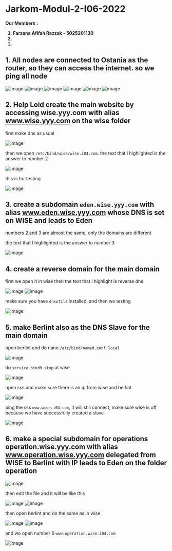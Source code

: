 # Jarkom-Modul-2-I06-2022
<strong> Our Members :
1. Farzana Afifah Razzak - 5025201130
2. 
3. </strong>

## 1. All nodes are connected to Ostania as the router, so they can access the internet. so we ping all node
![image](https://user-images.githubusercontent.com/81352414/198834631-a66567ca-218b-43c9-b2c6-267e94d9dc18.png)
![image](https://user-images.githubusercontent.com/81352414/198834652-23b6ae63-1de1-4455-a85d-525cc5180431.png)
![image](https://user-images.githubusercontent.com/81352414/198834696-a20fac31-c0c6-40c1-9f68-50a62f2bc231.png)
![image](https://user-images.githubusercontent.com/81352414/198834707-2dff4e23-5fd7-4649-9706-2befc60722ec.png)
![image](https://user-images.githubusercontent.com/81352414/198834730-89623cfe-8357-4d51-8354-ae6c60e54949.png)
![image](https://user-images.githubusercontent.com/81352414/198834749-74ce500f-2411-4d84-bcc5-b7271dd0f90a.png)

## 2. Help Loid create the main website by accessing wise.yyy.com with alias www.wise.yyy.com on the wise folder

first make dns as usual

![image](https://user-images.githubusercontent.com/81352414/198834940-76ffa5db-0a04-4bd2-9f4b-8d83f687a5e0.png)

then we open `/etc/bind/wise/wise.i04.com`. the text that I highlighted is the answer to number 2

![image](https://user-images.githubusercontent.com/81352414/198835005-1ef53d81-59cf-4357-b30d-dc58db751a7f.png)

this is for testing

![image](https://user-images.githubusercontent.com/81352414/198835116-1c644b99-7988-44a5-a320-e648c9c70cf1.png)

## 3. create a subdomain `eden.wise.yyy.com` with alias www.eden.wise.yyy.com whose DNS is set on WISE and leads to Eden

numbers 2 and 3 are almost the same, only the domains are different

the text that I highlighted is the answer to number 3

![image](https://user-images.githubusercontent.com/81352414/198835235-a7c36d73-c348-48ba-b889-ed2c0136495a.png)

## 4. create a reverse domain for the main domain

first we open it in wise then the text that I highlight is reverse dns

![image](https://user-images.githubusercontent.com/81352414/198835387-9a91b8cd-df7d-4574-8093-86685ed82c98.png)
![image](https://user-images.githubusercontent.com/81352414/198835512-0cef1c29-8f31-4cb8-9915-250d21fc8240.png)

make sure you have `dnsutils` installed, and then we testing 

![image](https://user-images.githubusercontent.com/81352414/198835581-664fe57b-59d6-49a5-a64c-47c0ace9faa1.png)

## 5. make Berlint also as the DNS Slave for the main domain

open berlint and do nano `/etc/bind/named.conf.local`

![image](https://user-images.githubusercontent.com/81352414/198835851-c155c8b4-2320-4364-95a1-13a1e6a9f0f1.png)

do `service bind9 stop` at wise

![image](https://user-images.githubusercontent.com/81352414/198836008-015c7fc7-2413-464e-8127-1152592f5721.png)

open sss and make sure there is an ip from wise and berlint

![image](https://user-images.githubusercontent.com/81352414/198836072-f989b500-8c71-4922-a9f5-ba101bbebea1.png)

ping the sss `www.wise.i04.com`, it will still connect, make sure wise is off because we have successfully created a slave

![image](https://user-images.githubusercontent.com/81352414/198836193-649452f3-e59d-4154-ab94-192168e7acd0.png)

## 6. make a special subdomain for operations operation.wise.yyy.com with alias www.operation.wise.yyy.com delegated from WISE to Berlint with IP leads to Eden on the folder operation

![image](https://user-images.githubusercontent.com/81352414/198837455-d3e74316-c970-4cf1-bece-d487a7259ef3.png)

then edit the file and it will be like this

![image](https://user-images.githubusercontent.com/81352414/198837510-e5d8b0a4-a360-4d7c-99c5-9930cb432ed5.png)
![image](https://user-images.githubusercontent.com/81352414/198837536-54bb9d26-1691-45da-8d15-2292409b9296.png)

then open berlint and do the same as in wise

![image](https://user-images.githubusercontent.com/81352414/198837615-182bab27-a964-478e-b2ce-59a53d68d4ab.png)
![image](https://user-images.githubusercontent.com/81352414/198837646-6068b84d-d3c5-41b5-af24-e9c5f800ee79.png)

and we open number 6 `www.operation.wise.i04.com`

![image](https://user-images.githubusercontent.com/81352414/198837726-4271bbcc-f141-4ca7-a1ee-2a4743f30b00.png)







